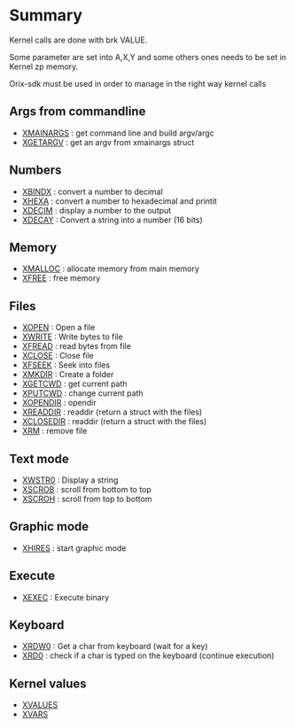 # Summary

Kernel calls are done with brk VALUE.

Some parameter are set into A,X,Y and some others ones needs to be set in Kernel zp memory.

Orix-sdk must be used in order to manage in the right way kernel calls

## Args from commandline

* [XMAINARGS](xmainargs) : get command line and build argv/argc
* [XGETARGV](xgetargv) : get an argv from xmainargs struct

## Numbers

* [XBINDX](xbindx) : convert a number to decimal
* [XHEXA](xhexa) : convert a number to hexadecimal and printit
* [XDECIM](xdecim) : display a number to the output
* [XDECAY](xdecay) : Convert a string into a number (16 bits)

## Memory

* [XMALLOC](xmalloc) : allocate memory from main memory
* [XFREE](xfree) : free memory

## Files

* [XOPEN](xopen) : Open a file
* [XWRITE](xwrite) : Write bytes to file
* [XFREAD](xfread) : read bytes from file
* [XCLOSE](xclose) : Close file
* [XFSEEK](xfseek) : Seek into files
* [XMKDIR](xmkdir) : Create a folder
* [XGETCWD](xgetcwd) : get current path
* [XPUTCWD](xputcwd) : change current path
* [XOPENDIR](xopendir) : opendir
* [XREADDIR](xreaddir) : readdir (return a struct with the files)
* [XCLOSEDIR](xclosedir) : readdir (return a struct with the files)
* [XRM](xrm) : remove file

## Text mode

* [XWSTR0](xwstr0) : Display a string
* [XSCROB](xscrob) : scroll from bottom to top
* [XSCROH](xscroh) : scroll from top to bottom

## Graphic mode

* [XHIRES](xhires) : start graphic mode

## Execute

* [XEXEC](xexec) : Execute binary

## Keyboard

* [XRDW0](xrdw0) : Get a char from keyboard (wait for a key)
* [XRD0](xrd0) : check if a char is typed on the keyboard (continue execution)

## Kernel values

* [XVALUES](xvalues)
* [XVARS](xvars)

